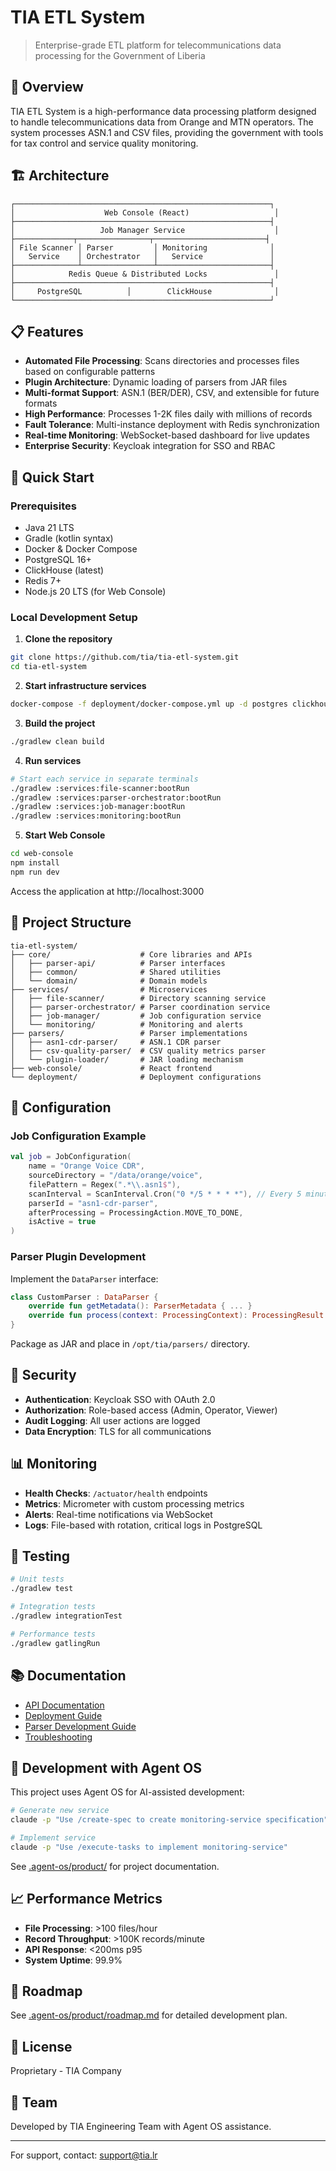 # TIA ETL System

> Enterprise-grade ETL platform for telecommunications data processing for the Government of Liberia

## 🎯 Overview

TIA ETL System is a high-performance data processing platform designed to handle telecommunications data from Orange and MTN operators. The system processes ASN.1 and CSV files, providing the government with tools for tax control and service quality monitoring.

## 🏗️ Architecture

```
┌─────────────────────────────────────────────────────────┐
│                    Web Console (React)                   │
├─────────────────────────────────────────────────────────┤
│                   Job Manager Service                    │
├─────────────┬────────────────┬─────────────────────────┤
│ File Scanner │ Parser         │ Monitoring              │
│   Service    │ Orchestrator   │   Service               │
├──────────────┴────────────────┴─────────────────────────┤
│            Redis Queue & Distributed Locks               │
├─────────────────────────────────────────────────────────┤
│     PostgreSQL          │        ClickHouse              │
└─────────────────────────────────────────────────────────┘
```

## 📋 Features

- **Automated File Processing**: Scans directories and processes files based on configurable patterns
- **Plugin Architecture**: Dynamic loading of parsers from JAR files
- **Multi-format Support**: ASN.1 (BER/DER), CSV, and extensible for future formats
- **High Performance**: Processes 1-2K files daily with millions of records
- **Fault Tolerance**: Multi-instance deployment with Redis synchronization
- **Real-time Monitoring**: WebSocket-based dashboard for live updates
- **Enterprise Security**: Keycloak integration for SSO and RBAC

## 🚀 Quick Start

### Prerequisites

- Java 21 LTS
- Gradle (kotlin syntax)
- Docker & Docker Compose
- PostgreSQL 16+
- ClickHouse (latest)
- Redis 7+
- Node.js 20 LTS (for Web Console)

### Local Development Setup

1. **Clone the repository**
```bash
git clone https://github.com/tia/tia-etl-system.git
cd tia-etl-system
```

2. **Start infrastructure services**
```bash
docker-compose -f deployment/docker-compose.yml up -d postgres clickhouse redis keycloak
```

3. **Build the project**
```bash
./gradlew clean build
```

4. **Run services**
```bash
# Start each service in separate terminals
./gradlew :services:file-scanner:bootRun
./gradlew :services:parser-orchestrator:bootRun
./gradlew :services:job-manager:bootRun
./gradlew :services:monitoring:bootRun
```

5. **Start Web Console**
```bash
cd web-console
npm install
npm run dev
```

Access the application at http://localhost:3000

## 📁 Project Structure

```
tia-etl-system/
├── core/                    # Core libraries and APIs
│   ├── parser-api/          # Parser interfaces
│   ├── common/              # Shared utilities
│   └── domain/              # Domain models
├── services/                # Microservices
│   ├── file-scanner/        # Directory scanning service
│   ├── parser-orchestrator/ # Parser coordination service
│   ├── job-manager/         # Job configuration service
│   └── monitoring/          # Monitoring and alerts
├── parsers/                 # Parser implementations
│   ├── asn1-cdr-parser/     # ASN.1 CDR parser
│   ├── csv-quality-parser/  # CSV quality metrics parser
│   └── plugin-loader/       # JAR loading mechanism
├── web-console/             # React frontend
└── deployment/              # Deployment configurations
```

## 🔧 Configuration

### Job Configuration Example

```kotlin
val job = JobConfiguration(
    name = "Orange Voice CDR",
    sourceDirectory = "/data/orange/voice",
    filePattern = Regex(".*\\.asn1$"),
    scanInterval = ScanInterval.Cron("0 */5 * * * *"), // Every 5 minutes
    parserId = "asn1-cdr-parser",
    afterProcessing = ProcessingAction.MOVE_TO_DONE,
    isActive = true
)
```

### Parser Plugin Development

Implement the `DataParser` interface:

```kotlin
class CustomParser : DataParser {
    override fun getMetadata(): ParserMetadata { ... }
    override fun process(context: ProcessingContext): ProcessingResult { ... }
}
```

Package as JAR and place in `/opt/tia/parsers/` directory.

## 🔐 Security

- **Authentication**: Keycloak SSO with OAuth 2.0
- **Authorization**: Role-based access (Admin, Operator, Viewer)
- **Audit Logging**: All user actions are logged
- **Data Encryption**: TLS for all communications

## 📊 Monitoring

- **Health Checks**: `/actuator/health` endpoints
- **Metrics**: Micrometer with custom processing metrics
- **Alerts**: Real-time notifications via WebSocket
- **Logs**: File-based with rotation, critical logs in PostgreSQL

## 🧪 Testing

```bash
# Unit tests
./gradlew test

# Integration tests
./gradlew integrationTest

# Performance tests
./gradlew gatlingRun
```

## 📚 Documentation

- [API Documentation](docs/api.md)
- [Deployment Guide](docs/deployment.md)
- [Parser Development Guide](docs/parser-development.md)
- [Troubleshooting](docs/troubleshooting.md)

## 🤝 Development with Agent OS

This project uses Agent OS for AI-assisted development:

```bash
# Generate new service
claude -p "Use /create-spec to create monitoring-service specification"

# Implement service
claude -p "Use /execute-tasks to implement monitoring-service"
```

See [.agent-os/product/](.agent-os/product/) for project documentation.

## 📈 Performance Metrics

- **File Processing**: >100 files/hour
- **Record Throughput**: >100K records/minute
- **API Response**: <200ms p95
- **System Uptime**: 99.9%

## 🚀 Roadmap

See [.agent-os/product/roadmap.md](.agent-os/product/roadmap.md) for detailed development plan.

## 📄 License

Proprietary - TIA Company

## 👥 Team

Developed by TIA Engineering Team with Agent OS assistance.

---

For support, contact: support@tia.lr